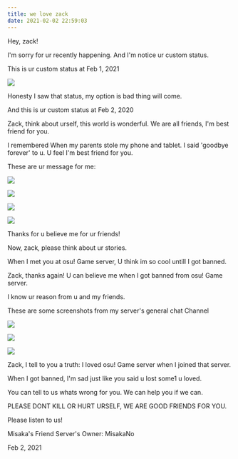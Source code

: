 ```yaml
---
title: we love zack
date: 2021-02-02 22:59:03
---
```


Hey, zack!

I'm sorry for ur recently happening. And I'm notice ur custom status.

This is ur custom status at Feb 1, 2021

![](https://cdn.jsdelivr.net/gh/zzysiteblog/imgs@main//20210202230236.png)

Honesty I saw that status, my option is bad thing will come.

And this is ur custom status at Feb 2, 2020

Zack, think about urself, this world is wonderful. We are all friends, I'm best friend for you.

I remembered When my parents stole my phone and tablet. I said 'goodbye forever' to u. U feel I'm best friend for you.

These are ur message for me:

![](https://cdn.jsdelivr.net/gh/zzysiteblog/imgs@main//20210202230759.png)

![](https://cdn.jsdelivr.net/gh/zzysiteblog/imgs@main//20210202230629.png)

![](https://cdn.jsdelivr.net/gh/zzysiteblog/imgs@main//20210202230710.png)

![](https://cdn.jsdelivr.net/gh/zzysiteblog/imgs@main//20210202230737.png)

Thanks for u believe me for ur friends!

Now, zack, please think about ur stories.

When I met you at osu! Game server, U think im so cool untill I got banned.

Zack, thanks again! U can believe me when I got banned from osu! Game server.

I know ur reason from u and my friends.

These are some screenshots from my server's general chat Channel

![](https://cdn.jsdelivr.net/gh/zzysiteblog/imgs@main//20210202231203.png)

![](https://cdn.jsdelivr.net/gh/zzysiteblog/imgs@main//20210202231309.png)

![](https://cdn.jsdelivr.net/gh/zzysiteblog/imgs@main//20210202231808.png)

Zack, I tell to you a truth: I loved osu! Game server when I joined that server.

When I got banned, I'm sad just like you said u lost some1 u loved.

You can tell to us whats wrong for you. We can help you if we can.

PLEASE DONT KILL OR HURT URSELF, WE ARE GOOD FRIENDS FOR YOU.

Please listen to us!

Misaka's Friend Server's Owner: MisakaNo

Feb 2, 2021